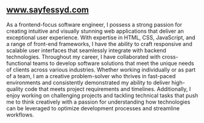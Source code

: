 ## www.sayfessyd.com
As a frontend-focus software engineer, I possess a strong passion for creating intuitive and visually stunning web applications that deliver an exceptional user experience. With expertise in HTML, CSS, JavaScript, and a range of front-end frameworks, I have the ability to craft responsive and scalable user interfaces that seamlessly integrate with backend technologies. Throughout my career, I have collaborated with cross-functional teams to develop software solutions that meet the unique needs of clients across various industries. Whether working individually or as part of a team, I am a creative problem-solver who thrives in fast-paced environments and consistently demonstrated my ability to deliver high-quality code that meets project requirements and timelines. Additionally, I enjoy working on challenging projects and tackling technical tasks that push me to think creatively with a passion for understanding how technologies can be leveraged to optimize development processes and streamline workflows.